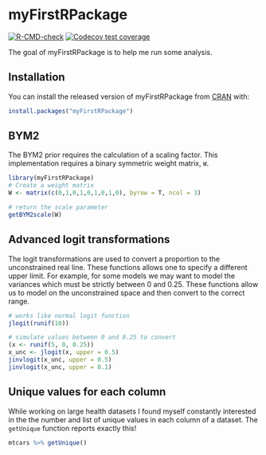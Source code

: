 
# myFirstRPackage

<!-- badges: start -->
[![R-CMD-check](https://github.com/JamieHogg-depo/myFirstRPackage/workflows/R-CMD-check/badge.svg)](https://github.com/JamieHogg-depo/myFirstRPackage/actions)
[![Codecov test coverage](https://codecov.io/gh/JamieHogg-depo/myFirstRPackage/branch/main/graph/badge.svg)](https://codecov.io/gh/JamieHogg-depo/myFirstRPackage?branch=main)
<!-- badges: end -->

The goal of myFirstRPackage is to help me run some analysis. 

## Installation

You can install the released version of myFirstRPackage from [CRAN](https://CRAN.R-project.org) with:

``` r
install.packages("myFirstRPackage")
```

## BYM2

The BYM2 prior requires the calculation of a scaling factor. This implementation requires a binary symmetric weight matrix, `W`. 

``` r
library(myFirstRPackage)
# Create a weight matrix
W <- matrix(c(0,1,0,1,0,1,0,1,0), byrow = T, ncol = 3)

# return the scale parameter
getBYM2scale(W)
```

## Advanced logit transformations

The logit transformations are used to convert a proportion to the unconstrained real line. These functions allows one to specify a different upper limit. For example, for some models we may want to model the variances which must be strictly between 0 and 0.25. These functions allow us to model on the unconstrained space and then convert to the correct range.  

```r
# works like normal logit function
jlogit(runif(10))

# simulate values between 0 and 0.25 to convert
(x <- runif(5, 0, 0.25))
x_unc <- jlogit(x, upper = 0.5)
jinvlogit(x_unc, upper = 0.5)
jinvlogit(x_unc, upper = 0.1)
```

## Unique values for each column

While working on large health datasets I found myself constantly interested in the the number and list of unique values in each column of a dataset. The `getUnique` function reports exactly this! 

```r
mtcars %>% getUnique()
```

